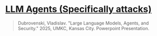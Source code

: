 # [LLM Agents (Specifically attacks)](LLM-Agents.pptx)
> Dubrovenski, Vladislav. "Large Language Models, Agents, and Security." 2025, UMKC, Kansas City. Powerpoint Presentation.